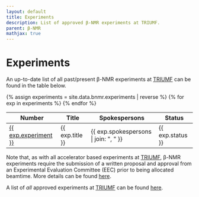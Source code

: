 ```yaml
---
layout: default
title: Experiments
description: List of approved β-NMR experiments at TRIUMF.
parent: β-NMR
mathjax: true
---
```


# Experiments

An up-to-date list of all past/present β-NMR experiments at [TRIUMF] can be
found in the table below.

<table>
   <thead>
      <th>Number</th>
      <th>Title</th>
      <th>Spokespersons</th>
      <th>Status</th>
   </thead>
   <tbody>
   {% assign experiments = site.data.bnmr.experiments | reverse %}
   {% for exp in experiments %}
   <tr>
      <td><a href="{{ exp.url }}">{{ exp.experiment }}</a></td>
      <td>{{ exp.title }}</td>
      <td>{{ exp.spokespersons | join: ", " }}</td>
      <td>{{ exp.status }}</td>
   </tr>
   {% endfor %}
   </tbody>
</table>

Note that, as with all accelerator based experiments at [TRIUMF], β-NMR
experiments require the submission of a written proposal and approval from an
Experimental Evaluation Committee (EEC) prior to being allocated beamtime.
More details can be found
[here](https://www.triumf.ca/research-program/planning-experiments).

A list of <i>all</i> approved experiments at [TRIUMF] can be found
[here](https://mis.triumf.ca/science/experiment/list.jsf?schedule=View+all&discipline=View+all&status=View+all).

[TRIUMF]: https://www.triumf.ca/
